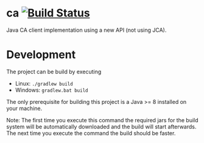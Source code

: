 # ca [![Build Status](https://travis-ci.org/channelaccess/ca.svg?branch=master)](https://travis-ci.org/channelaccess/ca)
Java CA client implementation using a new API (not using JCA).

# Development

The project can be build by executing
 * Linux: `./gradlew build`
 * Windows: `gradlew.bat build`

The only prerequisite for building this project is a Java >= 8 installed on your machine.

Note: The first time you execute this command the required jars for the build system will be automatically downloaded and the build will start afterwards. The next time you execute the command the build should be faster.

